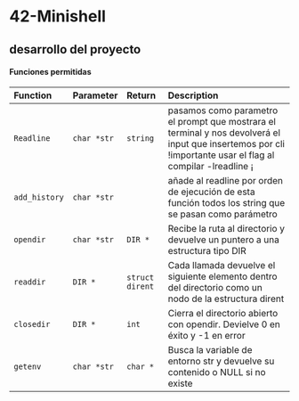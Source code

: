 # 42-Minishell

## desarrollo del proyecto

#### Funciones permitidas

| Function | Parameter | Return     | Description                |
|:---------| :-------- | :------- | :------------------------- |
| `Readline` | `char *str` | `string` | pasamos como parametro el prompt que mostrara el terminal y nos devolverá el input que insertemos por cli !importante usar el flag al compilar -lreadline ¡ |
| `add_history`| `char *str` |  | añade al readline por orden de ejecución de esta función todos los string que se pasan como parámetro |
| `opendir` | `char *str` | `DIR *` | Recibe la ruta al directorio y devuelve un puntero a una estructura tipo DIR |
| `readdir` | `DIR *` | `struct dirent` | Cada llamada devuelve el siguiente elemento dentro del directorio como un nodo de la estructura dirent |
| `closedir` | `DIR *` | `int` | Cierra el directorio abierto con opendir. Devielve 0 en éxito y -1 en error |
| `getenv` | `char *str` | `char *` | Busca la variable de entorno str y devuelve su contenido o NULL si no existe |
